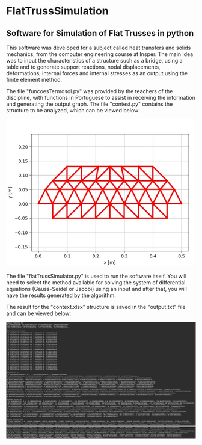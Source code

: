 # FlatTrussSimulation
## Software for Simulation of Flat Trusses in python

This software was developed for a subject called heat transfers and solids mechanics, from the computer engineering course at Insper. The main idea was to input the characteristics of a structure such as a bridge, using a table and to generate support reactions, nodal displacements, deformations, internal forces and internal stresses as an output using the finite element method.

The file "funcoesTermosol.py" was provided by the teachers of the discipline, with functions in Portuguese to assist in receiving the information and generating the output graph.
The file "contest.py" contains the structure to be analyzed, which can be viewed below:


![Structure image](/assets/structure.jpeg)


The file "flatTrussSimulator.py" is used to run the software itself. You will need to select the method available for solving the system of differential equations (Gauss-Seidel or Jacobi) using an input and after that, you will have the results generated by the algorithm.

The result for the "context.xlsx" structure is saved in the "output.txt" file and can be viewed below:


![Result image1](/assets/result1.png)
![Result image2](/assets/result2.png)



